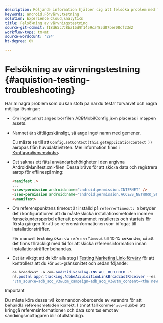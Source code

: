 ```yaml
---
description: Följande information hjälper dig att felsöka problem med förvärvstestning.
keywords: android;Förvärv;testning
solution: Experience Cloud,Analytics
title: Felsökning av värvningstestning
source-git-commit: f18d65c738ba16d9f1459ca485d87be708cf23d2
workflow-type: tm+mt
source-wordcount: '224'
ht-degree: 0%

---
```



# Felsökning av värvningstestning {#aquistion-testing-troubleshooting}

Här är några problem som du kan stöta på när du testar förvärvet och några möjliga lösningar:

* Om inget annat anges bör filen ADBMobilConfig.json placeras i mappen assets.

* Namnet är skiftlägeskänsligt, så ange inget namn med gemener.

   Du måste se till att `Config.setContext(this.getApplicationContext())` anropas från huvudaktiviteten. Mer information finns i [Konfigurationsmetoder](../configuration/methods.md).

* Det saknas ett fåtal användarbehörigheter i den angivna AndroidManifest.xml-filen. Dessa krävs för att skicka data och registrera anrop för offlinespårning:

   ```html
   <manifest..>
   ... 
   <uses-permission android:name="android.permission.INTERNET" />
   <uses-permission android:name="android.permission.ACCESS_NETWORK_STATE" />
   </manifest>
   ```

* Om referenspunktens timeout är inställd på `referrerTimeout: 5` betyder det i konfigurationen att du måste skicka installationsmetoden inom en femsekundersperiod efter att programmet installerats och startats för första gången för att se referensinformationen som bifogas till installationsträffen.

   För manuell testning ökar du `referrerTimeout` till 10-15 sekunder, så att det finns tillräckligt med tid för att skicka referensinformation innan installationsträffen behandlas.

* Det är viktigt att du kör alla steg i [Testing Marketing Link-förvärv](t-t-testing-marketing-link-acquisition.md) för att kontrollera att du kör `adb`-gränssnittet och sedan följande:

   ```java
   am broadcast -a com.android.vending.INSTALL_REFERRER -n 
   nl.postnl.app/.tracking.AdobeAcquisitionLinkBroadcastReceiver --es "referrer"
   "utm_source=adb_acq_v3&utm_campaign=adb_acq_v3&utm_content=<the newly generated id at step #7>"
   ```

>[!IMPORTANT]
>
>Du måste köra dessa två kommandon oberoende av varandra för att behandla referensmetoden korrekt.  I annat fall kommer `adb`-dubbel att kringgå referensinformationen och data som tas emot av sändningsmottagaren blir ofullständiga.
